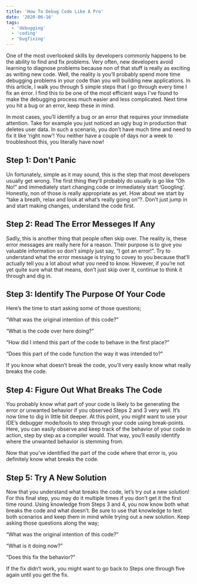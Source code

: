 ```yaml
---
title: 'How To Debug Code Like A Pro'
date: '2020-06-16'
tags:
  - 'debugging'
  - 'coding'
  - 'bugfixing'
---
```


One of the most overlooked skills by developers commonly happens to be the ability to find and fix problems. Very often, new developers avoid learning to diagnose problems because non of that stuff is really as exciting as writing new code. Well, the reality is you’ll probably spend more time debugging problems in your code than you will building new applications. In this article, I walk you through 5 simple steps that I go through every time I fix an error. I find this to be one of the most efficient ways I’ve found to make the debugging process much easier and less complicated. Next time you hit a bug or an error, keep these in mind.

In most cases, you’ll identify a bug or an error that requires your immediate attention. Take for example you just noticed an ugly bug in production that deletes user data. In such a scenario, you don’t have much time and need to fix it like ‘right now’! You neither have a couple of days nor a week to troubleshoot this, you literally have now!

## Step 1: Don't Panic

Un fortunately, simple as it may sound, this is the step that most developers usually get wrong. The first thing they’ll probably do usually is go like “Oh No!” and immediately start changing code or immediately start ‘Googling’. Honestly, non of those is really appropriate as yet. How about we start by “take a breath, relax and look at what’s really going on”?. Don’t just jump in and start making changes, understand the code first.

## Step 2: Read The Error Messeges If Any

Sadly, this is another thing that people often skip over. The reality is, these error messages are really here for a reason. Their purpose is to give you valuable information so don’t simply just say, “I got an error!”. Try to understand what the error message is trying to covey to you because that’ll actually tell you a lot about what you need to know. However, if you’re not yet quite sure what that means, don’t just skip over it, continue to think it through and dig in.

## Step 3: Identify The Purpose Of Your Code

Here’s the time to start asking some of those questions;

“What was the original intention of this code?”

“What is the code over here doing?”

“How did I intend this part of the code to behave in the first place?”

“Does this part of the code function the way it was intended to?”

If you know what doesn’t break the code, you’ll very easily know what really breaks the code.

## Step 4: Figure Out What Breaks The Code

You probably know what part of your code is likely to be generating the error or unwanted behavior if you observed Steps 2 and 3 very well. It’s now time to dig in little bit deeper. At this point, you might want to use your IDE’s debugger mode/tools to step through your code using break-points. Here, you can easily observe and keep track of the behavior of your code in action, step by step as a compiler would. That way, you’ll easily identify where the unwanted behavior is stemming from.

Now that you’ve identified the part of the code where that error is, you definitely know what breaks the code.

## Step 5: Try A New Solution

Now that you understand what breaks the code, let’s try out a new solution! For this final step, you may do it multiple times if you don’t get it the first time round. Using knowledge from Steps 3 and 4, you now know both what breaks the code and what doesn’t. Be sure to use that knowledge to test both scenarios and keep them in mind while trying out a new solution. Keep asking those questions along the way;

“What was the original intention of this code?”

“What is it doing now?”

“Does this fix the behavior?”

If the fix didn’t work, you might want to go back to Steps one through five again until you get the fix.
